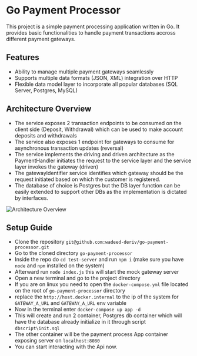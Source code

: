 # Go Payment Processor

This project is a simple payment processing application written in Go. It provides basic functionalities to handle payment transactions accross different payment gateways.

## Features

- Ability to manage multiple payment gateways seamlessly
- Supports multiple data formats (JSON, XML) integration over HTTP
- Flexible data model layer to incorporate all popular databases (SQL Server, Postgres, MySQL)

## Architecture Overview

- The service exposes 2 transaction endpoints to be consumed on the client side (Deposit, Withdrawal) which can be used to make account deposits and withdrawals
- The service also exposes 1 endpoint for gateways to consume for asynchronous transaction updates (reversal)
- The service implements the driving and driven architecture as the PaymentHandler initiates the request to the service layer and the service layer invokes the gateway (driven)
- The gatewayIdentifier service identifies which gateway should be the request initiated based on which the customer is registered.
- The database of choice is Postgres but the DB layer function can be easily extended to support other DBs as the implementation is dictated by interfaces.

![Architecture Overview](architecture.png)

## Setup Guide

- Clone the repository `git@github.com:wadeed-deriv/go-payment-processor.git`
- Go to the cloned directory `go-payment-processor`
- Inside the repo do `cd test-server` and run `npm i` (make sure you have `node` and `npm` installed on the system)
- Afterward run `node index.js` this will start the mock gateway server 
- Open a new terminal and go to the project directory 
- If you are on linux you need to open the `docker-compose.yml` file located on the root of `go-payment-processor` directory
- replace the `http://host.docker.internal` to the ip of the system for `GATEWAY_A_URL` and `GATEWAY_A_URL` env variable
- Now in the terminal enter `docker-compose up app -d`
- This will create and run 2 container, Postgres db container which will have the database already initialize in it through script `dbscript\init.sql`
- The other container will be the payment process App container exposing server on `localhost:8080`
- You can start interacting with the Api now. 
